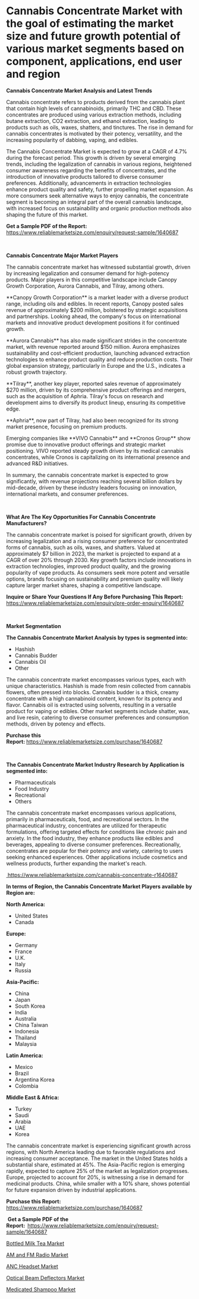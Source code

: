 <p><h1>Cannabis Concentrate Market with the goal of estimating the market size and future growth potential of various market segments based on component, applications, end user and region</h1></p><p><strong>Cannabis Concentrate Market Analysis and Latest Trends</strong></p>
<p><p>Cannabis concentrate refers to products derived from the cannabis plant that contain high levels of cannabinoids, primarily THC and CBD. These concentrates are produced using various extraction methods, including butane extraction, CO2 extraction, and ethanol extraction, leading to products such as oils, waxes, shatters, and tinctures. The rise in demand for cannabis concentrates is motivated by their potency, versatility, and the increasing popularity of dabbing, vaping, and edibles.</p><p>The Cannabis Concentrate Market is expected to grow at a CAGR of 4.7% during the forecast period. This growth is driven by several emerging trends, including the legalization of cannabis in various regions, heightened consumer awareness regarding the benefits of concentrates, and the introduction of innovative products tailored to diverse consumer preferences. Additionally, advancements in extraction technologies enhance product quality and safety, further propelling market expansion. As more consumers seek alternative ways to enjoy cannabis, the concentrate segment is becoming an integral part of the overall cannabis landscape, with increased focus on sustainability and organic production methods also shaping the future of this market.</p></p>
<p><strong>Get a Sample PDF of the Report:&nbsp;</strong> <a href="https://www.reliablemarketsize.com/enquiry/request-sample/1640687?utm_campaign=1167&utm_medium=2&utm_source=Github&utm_content=ia&utm_term=25092024&utm_id=cannabis-concentrate">https://www.reliablemarketsize.com/enquiry/request-sample/1640687</a></p>
<p>&nbsp;</p>
<p><strong>Cannabis Concentrate Major Market Players</strong></p>
<p><p>The cannabis concentrate market has witnessed substantial growth, driven by increasing legalization and consumer demand for high-potency products. Major players in this competitive landscape include Canopy Growth Corporation, Aurora Cannabis, and Tilray, among others.</p><p>**Canopy Growth Corporation** is a market leader with a diverse product range, including oils and edibles. In recent reports, Canopy posted sales revenue of approximately $200 million, bolstered by strategic acquisitions and partnerships. Looking ahead, the company's focus on international markets and innovative product development positions it for continued growth.</p><p>**Aurora Cannabis** has also made significant strides in the concentrate market, with revenue reported around $150 million. Aurora emphasizes sustainability and cost-efficient production, launching advanced extraction technologies to enhance product quality and reduce production costs. Their global expansion strategy, particularly in Europe and the U.S., indicates a robust growth trajectory.</p><p>**Tilray**, another key player, reported sales revenue of approximately $270 million, driven by its comprehensive product offerings and mergers, such as the acquisition of Aphria. Tilray's focus on research and development aims to diversify its product lineup, ensuring its competitive edge.</p><p>**Aphria**, now part of Tilray, had also been recognized for its strong market presence, focusing on premium products. </p><p>Emerging companies like **VIVO Cannabis** and **Cronos Group** show promise due to innovative product offerings and strategic market positioning. VIVO reported steady growth driven by its medical cannabis concentrates, while Cronos is capitalizing on its international presence and advanced R&D initiatives.</p><p>In summary, the cannabis concentrate market is expected to grow significantly, with revenue projections reaching several billion dollars by mid-decade, driven by these industry leaders focusing on innovation, international markets, and consumer preferences.</p></p>
<p>&nbsp;</p>
<p><strong>What Are The Key Opportunities For Cannabis Concentrate Manufacturers?</strong></p>
<p><p>The cannabis concentrate market is poised for significant growth, driven by increasing legalization and a rising consumer preference for concentrated forms of cannabis, such as oils, waxes, and shatters. Valued at approximately $7 billion in 2023, the market is projected to expand at a CAGR of over 20% through 2030. Key growth factors include innovations in extraction technologies, improved product quality, and the growing popularity of vape products. As consumers seek more potent and versatile options, brands focusing on sustainability and premium quality will likely capture larger market shares, shaping a competitive landscape.</p></p>
<p><strong>Inquire or Share Your Questions If Any Before Purchasing This Report:</strong> <a href="https://www.reliablemarketsize.com/enquiry/pre-order-enquiry/1640687?utm_campaign=1167&utm_medium=2&utm_source=Github&utm_content=ia&utm_term=25092024&utm_id=cannabis-concentrate">https://www.reliablemarketsize.com/enquiry/pre-order-enquiry/1640687</a></p>
<p>&nbsp;</p>
<p><strong>Market Segmentation</strong></p>
<p><strong>The Cannabis Concentrate Market Analysis by types is segmented into:</strong></p>
<p><ul><li>Hashish</li><li>Cannabis Budder</li><li>Cannabis Oil</li><li>Other</li></ul></p>
<p><p>The cannabis concentrate market encompasses various types, each with unique characteristics. Hashish is made from resin collected from cannabis flowers, often pressed into blocks. Cannabis budder is a thick, creamy concentrate with a high cannabinoid content, known for its potency and flavor. Cannabis oil is extracted using solvents, resulting in a versatile product for vaping or edibles. Other market segments include shatter, wax, and live resin, catering to diverse consumer preferences and consumption methods, driven by potency and effects.</p></p>
<p><strong>Purchase this Report:&nbsp;</strong><a href="https://www.reliablemarketsize.com/purchase/1640687?utm_campaign=1167&utm_medium=2&utm_source=Github&utm_content=ia&utm_term=25092024&utm_id=cannabis-concentrate">https://www.reliablemarketsize.com/purchase/1640687</a></p>
<p>&nbsp;</p>
<p><strong>The Cannabis Concentrate Market Industry Research by Application is segmented into:</strong></p>
<p><ul><li>Pharmaceuticals</li><li>Food Industry</li><li>Recreational</li><li>Others</li></ul></p>
<p><p>The cannabis concentrate market encompasses various applications, primarily in pharmaceuticals, food, and recreational sectors. In the pharmaceutical industry, concentrates are utilized for therapeutic formulations, offering targeted effects for conditions like chronic pain and anxiety. In the food industry, they enhance products like edibles and beverages, appealing to diverse consumer preferences. Recreationally, concentrates are popular for their potency and variety, catering to users seeking enhanced experiences. Other applications include cosmetics and wellness products, further expanding the market's reach.</p></p>
<p><a href="https://www.reliablemarketsize.com/cannabis-concentrate-r1640687?utm_campaign=1167&utm_medium=2&utm_source=Github&utm_content=ia&utm_term=25092024&utm_id=cannabis-concentrate">&nbsp;https://www.reliablemarketsize.com/cannabis-concentrate-r1640687</a></p>
<p><strong>In terms of Region, the Cannabis Concentrate Market Players available by Region are:</strong></p>
<p>
    <p> <strong> North America: </strong>
        <ul>
            <li>United States</li>
            <li>Canada</li>
        </ul>
        </p> 
    <p> <strong> Europe: </strong>
        <ul>
            <li>Germany</li>
            <li>France</li>
            <li>U.K.</li>
            <li>Italy</li>
            <li>Russia</li>
        </ul>
        </p> 
    <p> <strong> Asia-Pacific: </strong>
        <ul>
            <li>China</li>
            <li>Japan</li>
            <li>South Korea</li>
            <li>India</li>
            <li>Australia</li>
            <li>China Taiwan</li>
            <li>Indonesia</li>
            <li>Thailand</li>
            <li>Malaysia</li>
        </ul>
        </p> 
    <p> <strong> Latin America: </strong>
        <ul>
            <li>Mexico</li>
            <li>Brazil</li>
            <li>Argentina Korea</li>
            <li>Colombia</li>
        </ul>
        </p> 
    <p> <strong> Middle East & Africa: </strong>
        <ul>
            <li>Turkey</li>
            <li>Saudi</li>
            <li>Arabia</li>
            <li>UAE</li>
            <li>Korea</li>
        </ul>
    </p>
    </p>
<p><p>The cannabis concentrate market is experiencing significant growth across regions, with North America leading due to favorable regulations and increasing consumer acceptance. The market in the United States holds a substantial share, estimated at 45%. The Asia-Pacific region is emerging rapidly, expected to capture 25% of the market as legalization progresses. Europe, projected to account for 20%, is witnessing a rise in demand for medicinal products. China, while smaller with a 10% share, shows potential for future expansion driven by industrial applications.</p></p>
<p><strong>Purchase this Report: </strong><a href="https://www.reliablemarketsize.com/purchase/1640687?utm_campaign=1167&utm_medium=2&utm_source=Github&utm_content=ia&utm_term=25092024&utm_id=cannabis-concentrate">https://www.reliablemarketsize.com/purchase/1640687</a></p>
<p>&nbsp;<strong>Get a Sample PDF of the Report:&nbsp;&nbsp;</strong><a href="https://www.reliablemarketsize.com/enquiry/request-sample/1640687?utm_campaign=1167&utm_medium=2&utm_source=Github&utm_content=ia&utm_term=25092024&utm_id=cannabis-concentrate">https://www.reliablemarketsize.com/enquiry/request-sample/1640687</a></p>
<p><strong></strong></p>
<p><p><a href="https://www.linkedin.com/pulse/market-insights-global-bottled-milk-tea-forecast-innovation-trends-exbpe?trackingId=s473QLifTCuEO5LTPutIEA%3D%3D&utm_campaign=1167&utm_medium=2&utm_source=Github&utm_content=ia&utm_term=25092024&utm_id=cannabis-concentrate">Bottled Milk Tea Market</a></p><p><a href="https://issuu.com/reportprime-2/docs/am-and-fm-radio-market-size-2030.pp_8bfb09b5a0d197?utm_campaign=1167&utm_medium=2&utm_source=Github&utm_content=ia&utm_term=25092024&utm_id=cannabis-concentrate">AM and FM Radio Market</a></p><p><a href="https://issuu.com/reportprime-2/docs/anc-headset-market-size-2030.pptx_51ba15e7fa613e?utm_campaign=1167&utm_medium=2&utm_source=Github&utm_content=ia&utm_term=25092024&utm_id=cannabis-concentrate">ANC Headset Market</a></p><p><a href="https://www.linkedin.com/pulse/global-optical-beam-deflectors-market-focus-application-kgm0f?trackingId=EkXpzMvQScK9Q84gecCj9w%3D%3D&utm_campaign=1167&utm_medium=2&utm_source=Github&utm_content=ia&utm_term=25092024&utm_id=cannabis-concentrate">Optical Beam Deflectors Market</a></p><p><a href="https://github.com/mabutironaldo/Market-Research-Report-List-6/blob/main/medicated-shampoo-market.md?utm_campaign=1167&utm_medium=2&utm_source=Github&utm_content=ia&utm_term=25092024&utm_id=cannabis-concentrate">Medicated Shampoo Market</a></p></p>